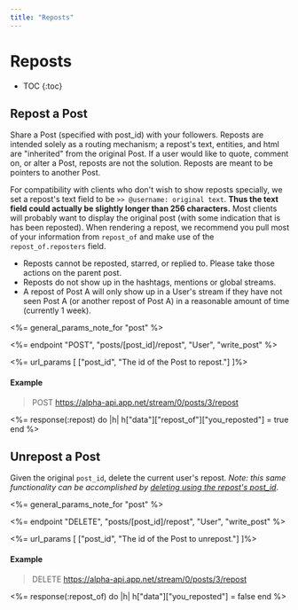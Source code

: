 ```yaml
---
title: "Reposts"
---
```


# Reposts

* TOC
{:toc}

## Repost a Post

Share a Post (specified with post_id) with your followers. Reposts are intended solely as a routing mechanism; a repost's text, entities, and html are "inherited" from the original Post. If a user would like to quote, comment on, or alter a Post, reposts are not the solution. Reposts are meant to be pointers to another Post.

For compatibility with clients who don't wish to show reposts specially, we set a repost's text field to be ```>> @username: original text```. **Thus the text field could actually be slightly longer than 256 characters.** Most clients will probably want to display the original post (with some indication that is has been reposted). When rendering a repost, we recommend you pull most of your information from ```repost_of``` and make use of the ```repost_of.reposters``` field.

- Reposts cannot be reposted, starred, or replied to. Please take those actions on the parent post.
- Reposts do not show up in the hashtags, mentions or global streams.
- A repost of Post A will only show up in a User's stream if they have not seen Post A (or another repost of Post A) in a reasonable amount of time (currently 1 week).

<%= general_params_note_for "post" %>

<%= endpoint "POST", "posts/[post_id]/repost", "User", "write_post" %>

<%= url_params [
    ["post_id", "The id of the Post to repost."]
]%>

#### Example

> POST https://alpha-api.app.net/stream/0/posts/3/repost

<%= response(:repost) do |h|
    h["data"]["repost_of"]["you_reposted"] = true
end %>

## Unrepost a Post

Given the original ```post_id```, delete the current user's repost. *Note: this same functionality can be accomplished by [deleting using the repost's post_id](/reference/resources/post/lifecycle/#delete-a-post)*.

<%= general_params_note_for "post" %>

<%= endpoint "DELETE", "posts/[post_id]/repost", "User", "write_post" %>

<%= url_params [
    ["post_id", "The id of the Post to unrepost."]
]%>

#### Example

> DELETE https://alpha-api.app.net/stream/0/posts/3/repost

<%= response(:repost_of) do |h|
    h["data"]["you_reposted"] = false
end %>